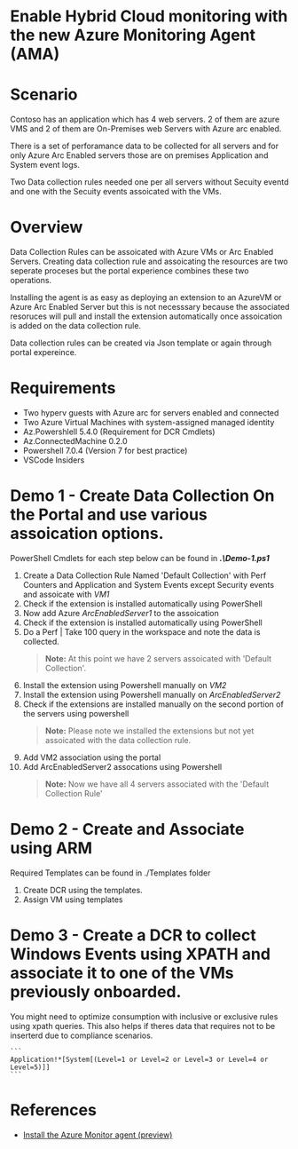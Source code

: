 # Enable Hybrid Cloud monitoring with the new Azure Monitoring Agent (AMA)

# Scenario
Contoso has an application which has 4 web servers. 2 of them are azure VMS and 2 of them are On-Premises web Servers with Azure arc enabled.

There is a set of perforamance data to be collected for all servers and for only Azure Arc Enabled servers those are on premises Application and System event logs.

Two Data collection rules needed one per all servers without Secuity eventd and one with the Secuity events assoicated with the VMs.

# Overview
Data Collection Rules can be assoicated with Azure VMs or Arc Enabled Servers. Creating data collection rule and assoicating the resources are two seperate proceses but the portal experience combines these two operations.

Installing the agent is as easy as deploying an extension to an AzureVM or Azure Arc Enabled Server but this is not necesssary because the associated resoruces will pull and install the extension automatically once assoication is added on the data collection rule.

Data collection rules can be created via Json template or again through portal expereince. 


# Requirements
- Two hyperv guests with Azure arc for servers enabled and connected
- Two Azure Virtual Machines with system-assigned managed identity
- Az.Powershlell 5.4.0 (Requirement for DCR Cmdlets)
- Az.ConnectedMachine 0.2.0
- Powershell 7.0.4 (Version 7 for best practice)
- VSCode Insiders


# Demo 1 - Create Data Collection On the Portal and use various assoication options.

PowerShell Cmdlets for each step below can be found in ***.\Demo-1.ps1***

1. Create a Data Collection Rule Named 'Default Collection' with Perf Counters and Application and System Events except Security events and assoicate with *VM1*
1. Check if the extension is installed automatically using PowerShell
1. Now add Azure *ArcEnabledServer1* to the assoication
1. Check if the extension is installed automatically using PowerShell
1. Do a Perf | Take 100 query in the workspace and note the data is collected.
    > **Note:** At this point we have 2 servers assoicated with 'Default Collection'.
1. Install the extension using Powershell manually on *VM2*
1. Install the extension using Powershell manually on *ArcEnabledServer2*
1. Check if the extensions are installed manually on the second portion of the servers using powershell
    > **Note:** Please note we installed the extensions but not yet assoicated with the data collection rule.
1. Add VM2 association using the portal
1. Add ArcEnabledServer2 assocations using Powershell
    > **Note:** Now we have all 4 servers associated with the 'Default Collection Rule'

# Demo 2 - Create and Associate using ARM
Required Templates can be found in ./Templates folder

1. Create DCR using the templates. 
1. Assign VM using templates

# Demo 3 - Create a DCR to collect Windows Events using XPATH and associate it to one of the VMs previously onboarded.

You might need to optimize consumption with inclusive or exclusive rules using xpath queries. This also helps if theres data that requires not to be inserterd due to compliance scenarios.

    ```
    Application!*[System[(Level=1 or Level=2 or Level=3 or Level=4 or Level=5)]]
    ```
# References
- [Install the Azure Monitor agent (preview)](https://docs.microsoft.com/en-us/azure/azure-monitor/platform/azure-monitor-agent-install?context=%2Fazure%2Fvirtual-machines%2Fcontext%2Fcontext&tabs=ARMAgentPowerShell%2CPowerShellWindows%2CPowerShellWindowsArc%2CCLIWindows%2CCLIWindowsArc)